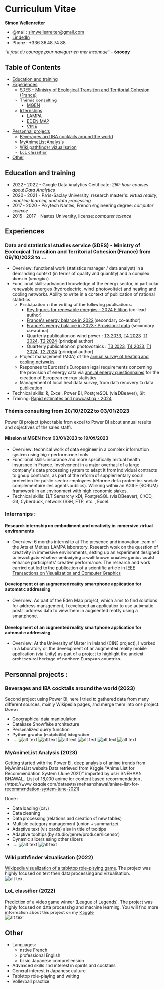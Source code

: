 # Curriculum Vitae
**Simon Wellenreiter**<br />
- @mail : simwellenreiter@gmail.com
- [LindedIn](https://www.linkedin.com/in/simon-wellenreiter/)
- Phone : +336 36 48 74 88 <br />

*"Il faut du courage pour naviguer en mer inconnue"* - **Snoopy**

## Table of Contents  
- [Education and training](#education)
- [Experiences](#experiences)
  - [SDES - Ministry of Ecological Transition and Territorial Cohesion (France)](#sdes)  
  - [Thémis consulting](#themis)
    - [MGEN](#mgen)
  - [Internships](#internships)
    - [LAMPA](#lampa)
    - [EDEN MAP](#eden_map)
    - [CINE](#cine)
- [Personnal projects](#projects)  
  - [Beverages and IBA cocktails around the world](#cocktail)
  - [MyAnimeList Analysis](#mal)
  - [Wiki pathfinder vizualisation](#pathfinder)
  - [LoL classifier](#lol)
- [Other](#other)


## Education and training<a name="education"></a>
- 2022 - 2022 - Google Data Analytics Certificate: *260-hour courses about Data Analytics*
- 2020 - 2021 - Paris-Saclay University, research master's: *virtual reality, machine learning and data processing*
- 2017 - 2020 - Polytech Nantes, French engineering degree: *computer science*
- 2015 - 2017 - Nantes University, license: *computer science*

## Experiences<a name="experiences"></a>
### Data and statistical studies service (SDES) - Ministry of Ecological Transition and Territorial Cohesion (France) from 09/10/2023 to ... <a name="sdes"></a>
- Overview: functional work (statistics manager / data analyst) in a demanding context (in terms of quality and quantity) and a complex domain (energies)
- Functional skills: advanced knowledge of the energy sector, in particular renewable energies (hydroelectric, wind, photovoltaic) and heating and cooling networks. Ability to write in a context of publication of national statistics.
  - Participation in the writing of the following publications:
    - [Key figures for renewable energies - 2024 Edition](https://www.statistiques.developpement-durable.gouv.fr/edition-numerique/chiffres-cles-energies-renouvelables-2024/) (co-lead author)
    - [France's energy balance in 2022](https://www.statistiques.developpement-durable.gouv.fr/edition-numerique/bilan-energetique-2022/) (secondary co-author)
    - [France's energy balance in 2023 - Provisional data](https://www.statistiques.developpement-durable.gouv.fr/bilan-energetique-de-la-france-en-2023-donnees-provisoires-0) (secondary co-author)
    - Quarterly publication on wind power : [T3 2023](https://www.statistiques.developpement-durable.gouv.fr/publicationweb/597), [T4 2023](https://www.statistiques.developpement-durable.gouv.fr/publicationweb/620), [T1 2024](https://www.statistiques.developpement-durable.gouv.fr/publicationweb/645), [T2 2024](https://www.statistiques.developpement-durable.gouv.fr/publicationweb/667) (principal author)
    - Quarterly publication on photovoltaics : [T3 2023](https://www.statistiques.developpement-durable.gouv.fr/publicationweb/598), [T4 2023](https://www.statistiques.developpement-durable.gouv.fr/publicationweb/621), [T1 2024](https://www.statistiques.developpement-durable.gouv.fr/publicationweb/646), [T2 2024](https://www.statistiques.developpement-durable.gouv.fr/publicationweb/668) (principal author) 
  - Project management (MOA) of the [annual survey of heating and cooling networks](https://www.cnis.fr/enquetes/reseaux-de-chaleur-et-de-froid-earcf-enquete-annuelle-sur-les-2023a053eq/)
  - Responses to Eurostat's European legal requirements concerning the provision of energy data via [annual energy questionnaires](https://ec.europa.eu/eurostat/fr/web/energy/methodology#Donn%C3%A9es%20annuelles) for the creation of European energy statistics 
  - Management of local heat data survey, from data recovery to data [publication](https://www.statistiques.developpement-durable.gouv.fr/donnees-locales-de-consommation-denergie)
- Technical skills: R, Excel, Power BI, PostgreSQL (via DBeaver), Git
- Training: [Rapid estimates and nowcasting - 2024](https://cros.ec.europa.eu/book-page/rapid-estimates-and-nowcasting-2024)

### Thémis consulting from 20/10/2022 to 03/01/2023 <a name="themis"></a>
Power BI project (pivot table from excel to Power BI about annual results and objectives of the sales staff).
#### Mission at MGEN from 03/01/2023 to 19/09/2023 <a name="mgen"></a>
- Overview: technical work of data engineer in a complex information system using high-performance tools
- Functional skills: insurance and more specifically mutual health insurance in France. Involvement in a major overhaul of a large company's data processing system to adapt it from individual contracts to group contracts, as part of the reform of supplementary social protection for public-sector employees (réforme de la protection sociale complémentaire des agents publics). Working within an AGILE (SCRUM) framework in an environment with high economic stakes.
- Technical skills: ELT Semarchy xDI, PostgreSQL (via DBeaver), CI/CD, Git, Cyberduck, network (SSH, FTP, etc.), Excel. 

### Internships :
#### Research internship on embodiment and creativity in immersive virtual environments <a name="lampa"></a>
- Overview: 6 months internship at The presence and innovation team of the Arts et Métiers LAMPA laboratory. Research work on the question of creativity in immersive environments, setting up an experiment designed to investigate whether embodying a well-known creative genius could enhance participants' creative performance. The research and work carried out led to the publication of a scientific article in [IEEE Transactions on Visualization and Computer Graphics](https://doi.org/10.1109/TVCG.2023.3320225)

#### Development of an augmented reality smartphone application for automatic addressing <a name="eden_map"></a>
- Overview: As part of the Eden Map project, which aims to find solutions for address management, I developed an application to use automatic postal address data to view them in augmented reality using a smartphone.

#### Development of an augmented reality smartphone application for automatic addressing <a name="cine"></a>
- Overview: At the University of Ulster in Ireland (CINE project), I worked in a laboratory on the development of an augmented reality mobile application (via Unity) as part of a project to highlight the ancient architectural heritage of northern European countries.

## Personnal projects :<a name="projects"></a>
<a name="cocktail"></a>
### Beverages and IBA cocktails around the world (2023)
Second project using Power BI, here I tried to gathered data from many different sources, mainly Wikipedia pages, and merge them into one project.
Done :
- Geographical data manipulation
- Database Snowflake architecture
- Personalized query function
- Python graphe (matplotlib) integration
- ....
![alt text](https://github.com/guypaul2/Curriculum-Vitae/blob/main/Alcohol_prohibition_aroud_the_world.png?raw=true)
![alt text](https://github.com/guypaul2/Curriculum-Vitae/blob/main/Beverages_around_the_world.png?raw=true)
![alt text](https://github.com/guypaul2/Curriculum-Vitae/blob/main/Most_famous_vodka_brands_around_the_world.png?raw=true)
![alt text](https://github.com/guypaul2/Curriculum-Vitae/blob/main/IBA_recipe_tree.png?raw=true)
![alt text](https://github.com/guypaul2/Curriculum-Vitae/blob/main/IBA_recipe_detailed.png?raw=true)
![alt text](https://github.com/guypaul2/Curriculum-Vitae/blob/main/IBA_cocktails_by_liquid_quantity.png?raw=true)


<a name="mal"></a>
### MyAnimeList Analysis (2023)
Getting started with the Power BI, deep analysis of anime trends from MyAnimeList website
Data retrieved from Kaggle "Anime List for Recommendation System (June 2021)" imported by user SNEHAAN BHAWAL.. 
List of 18,000 anime for content based recommendation .(https://www.kaggle.com/datasets/snehaanbhawal/anime-list-for-recommendation-system-june-2021)

Done :
- Data loading (csv)
- Data cleaning
- Data processing (relations and creation of new tables)
- Multiple category management (union + summarize)
- Adaptive text (via cards) also in title of tooltips
- Adaptive tooltips (by studio/genre/producer/licensor)
- Dynamic slicers using other slicers
- ....
![alt text](https://github.com/guypaul2/Curriculum-Vitae/blob/main/(My)AnimeList_analysis-1.png?raw=true)
![alt text](https://github.com/guypaul2/Curriculum-Vitae/blob/main/(My)AnimeList_analysis-2.png?raw=true)


### Wiki pathfinder vizualisation<a name="pathfinder"></a> (2022)
[Wikipedia visualization of a tabletop role-playing game](https://public.tableau.com/app/profile/simon.wellenreiter#!/). The project was highly focused on text then data processing and vizualisation.<br />
![alt text](https://github.com/guypaul2/Curriculum-Vitae/blob/main/Tableau_wiki_pathfinder.png?raw=true)


### LoL classifier<a name="lol"></a> (2022)
Prediction of a video game winner (League of Legends). The project was highly focused on data processing and machine learning.
You will find more information about this project on my [Kaggle](https://www.kaggle.com/simonwellenreiter).<br />
![alt text](https://github.com/guypaul2/Curriculum-Vitae/blob/main/correlation_matrix_lol_predictor.png?raw=true)


## Other<a name="other"></a>
- Languages:
  - native French
  - professional English
  - basic Japanese comprehension
- Advanced skills and interest in spirits and cocktails
- General interest in Japanese culture
- Tabletop role-playing and writing
- Volleyball practice

